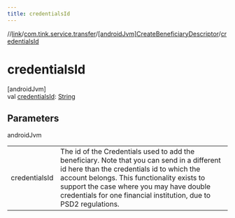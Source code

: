 ```yaml
---
title: credentialsId
---
```

//[link](../../../index.html)/[com.tink.service.transfer](../index.html)/[[androidJvm]CreateBeneficiaryDescriptor](index.html)/[credentialsId](credentials-id.html)



# credentialsId



[androidJvm]\
val [credentialsId](credentials-id.html): [String](https://kotlinlang.org/api/latest/jvm/stdlib/kotlin/-string/index.html)



## Parameters


androidJvm

| | |
|---|---|
| credentialsId | The id of the Credentials used to add the beneficiary. Note that you can send in a different id here than the credentials id to which the account belongs. This functionality exists to support the case where you may have double credentials for one financial institution, due to PSD2 regulations. |




